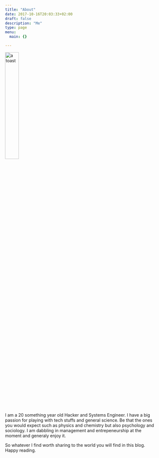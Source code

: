 ```yaml
---
title: "About"
date: 2017-10-16T20:03:33+02:00
draft: false
description: "Me"
type: page
menu:
  main: {}

---
```


<img src="/images/toast.png" alt="a toast" style="width: 30%; height: 30%"/>

I am a 20 something year old Hacker and Systems Engineer. I have a big passion for playing with tech stuffs and general science. Be that the ones you would expect such as physics and chemistry but also psychology and sociology. I am dabbling in management and entrepeneurship at the moment and generaly enjoy it. 

So whatever I find worth sharing to the world you will find in this blog. Happy reading.

